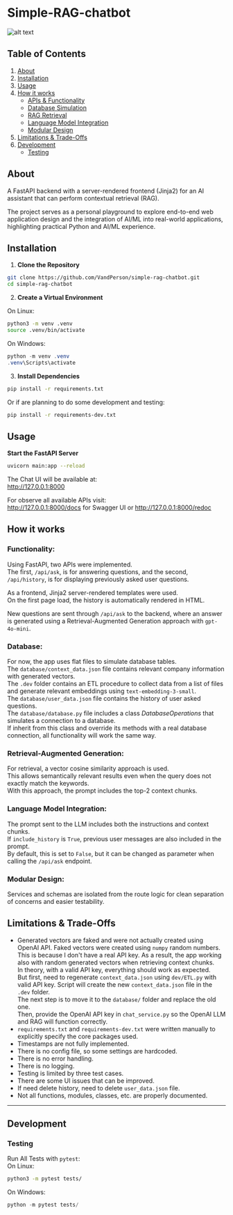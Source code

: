 # Simple-RAG-chatbot

![alt text](assets/chat_example.png)

## Table of Contents

1. [About](#about)
2. [Installation](#installation)
3. [Usage](#usage)
4. [How it works](#how-it-works)
    - [APIs & Functionality](#functionality)
    - [Database Simulation](#database)
    - [RAG Retrieval](#retrieval-augmented-generation)
    - [Language Model Integration](#language-model-integration)
    - [Modular Design](#modular-design)
5. [Limitations & Trade-Offs](#limitations--trade-offs)
6. [Development](#development)
    - [Testing](#testing)

## About

A FastAPI backend with a server-rendered frontend (Jinja2) for an AI assistant that can perform contextual retrieval (RAG).

The project serves as a personal playground to explore end-to-end web application design and the integration of AI/ML into real-world applications, highlighting practical Python and AI/ML experience.

## Installation

1) **Clone the Repository**
```bash
git clone https://github.com/VandPerson/simple-rag-chatbot.git
cd simple-rag-chatbot
```
2) **Create a Virtual Environment**

On Linux:
```bash
python3 -m venv .venv
source .venv/bin/activate
```
On Windows:
```powershell
python -m venv .venv
.venv\Scripts\activate
```
3) **Install Dependencies**
```bash
pip install -r requirements.txt
```
Or if are planning to do some development and testing:
```bash
pip install -r requirements-dev.txt
```

## Usage

**Start the FastAPI Server**
```bash
uvicorn main:app --reload
```
The Chat UI will be available at:  
http://127.0.0.1:8000

For observe all available APIs visit:  
http://127.0.0.1:8000/docs for Swagger UI or http://127.0.0.1:8000/redoc

## How it works

### **Functionality:**
Using FastAPI, two APIs were implemented.  
The first, `/api/ask`, is for answering questions, and the second, `/api/history`, is for displaying previously asked user questions.

As a frontend, Jinja2 server-rendered templates were used.  
On the first page load, the history is automatically rendered in HTML.

New questions are sent through `/api/ask` to the backend, where an answer is generated using a Retrieval-Augmented Generation approach with `gpt-4o-mini`.

### **Database:**
For now, the app uses flat files to simulate database tables.  
The `database/context_data.json` file contains relevant company information with generated vectors.  
The `.dev` folder contains an ETL procedure to collect data from a list of files and generate relevant embeddings using `text-embedding-3-small`.  
The `database/user_data.json` file contains the history of user asked questions.  
The `database/database.py` file includes a class *DatabaseOperations* that simulates a connection to a database.  
If inherit from this class and override its methods with a real database connection, all functionality will work the same way.

### **Retrieval-Augmented Generation:**  
For retrieval, a vector cosine similarity approach is used.  
This allows semantically relevant results even when the query does not exactly match the keywords.  
With this approach, the prompt includes the top-2 context chunks.

### **Language Model Integration:**  
The prompt sent to the LLM includes both the instructions and context chunks.  
If `include_history` is `True`, previous user messages are also included in the prompt.  
By default, this is set to `False`, but it can be changed as parameter when calling the `/api/ask` endpoint.

### **Modular Design:**  
Services and schemas are isolated from the route logic for clean separation of concerns and easier testability.

## Limitations & Trade-Offs

- Generated vectors are faked and were not actually created using OpenAI API. Faked vectors were created using `numpy` random numbers. This is because I don't have a real API key. As a result, the app working also with random generated vectors when retrieving context chunks.  
In theory, with a valid API key, everything should work as expected.  
But first, need to regenerate `context_data.json` using `dev/ETL.py` with valid API key. Script will create the new `context_data.json` file in the `.dev` folder.  
The next step is to move it to the `database/` folder and replace the old one.  
Then, provide the OpenAI API key in `chat_service.py` so the OpenAI LLM and RAG will function correctly.
- `requirements.txt` and `requirements-dev.txt` were written manually to explicitly specify the core packages used.
- Timestamps are not fully implemented.
- There is no config file, so some settings are hardcoded.
- There is no error handling.
- There is no logging.
- Testing is limited by three test cases.
- There are some UI issues that can be improved.
- If need delete history, need to delete `user_data.json` file.
- Not all functions, modules, classes, etc. are properly documented.

***

## Development

### Testing

Run All Tests with `pytest`:  
On Linux:
```bash
python3 -m pytest tests/
```
On Windows:
```powershell
python -m pytest tests/
```
